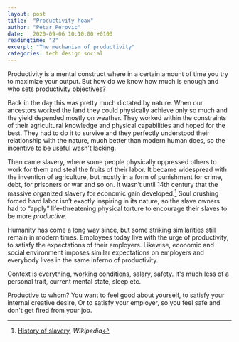 ```yaml
---
layout: post
title:  "Productivity hoax"
author: "Petar Perovic"
date:   2020-09-06 10:10:00 +0100
readingtime: "2"
excerpt: "The mechanism of productivity"
categories: tech design social
---
```


Productivity is a mental construct where in a certain amount of time you try to maximize your output. But how do we know how much is enough and who sets productivity objectives?

Back in the day this was pretty much dictated by nature. When our ancestors worked the land they could physically achieve only so much and the yield depended mostly on weather. They worked within the constraints of their agricultural knowledge and physical capabilities and hoped for the best. They had to do it to survive and they perfectly understood their relationship with the nature, much better than modern human does, so the incentive to be useful wasn’t lacking.

Then came slavery, where some people physically oppressed others to work for them and steal the fruits of their labor. It became widespread with the invention of agriculture, but mostly in a form of punishment for crime, debt, for prisoners or war and so on. It wasn’t until 14th century that the massive organized slavery for economic gain developed.[^1] Soul crushing forced hard labor isn’t exactly inspiring in its nature, so the slave owners had to “apply” life-threatening physical torture to encourage their slaves to be more _productive_.

Humanity has come a long way since, but some striking similarities still remain in modern times. Employees today live with the urge of productivity, to satisfy the expectations of their employers. Likewise, economic and social environment imposes similar expectations on employers and everybody lives in the same inferno of productivity.


Context is everything, working conditions, salary, safety. It's much less of a personal trait, current mental state, sleep etc.

Productive to whom? You want to feel good about yourself, to satisfy your internal creative desire, Or to satisfy your employer, so you feel safe and don't get fired from your job.


[^1]: [History of slavery](https://en.wikipedia.org/wiki/History_of_slavery), _Wikipedia_